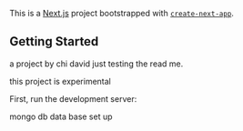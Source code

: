 This is a [Next.js](https://nextjs.org/) project bootstrapped with [`create-next-app`](https://github.com/vercel/next.js/tree/canary/packages/create-next-app).

## Getting Started
<!-- my next app -->
a project by chi david
just testing the read me.

this project is experimental

First, run the development server:


mongo db data base set up